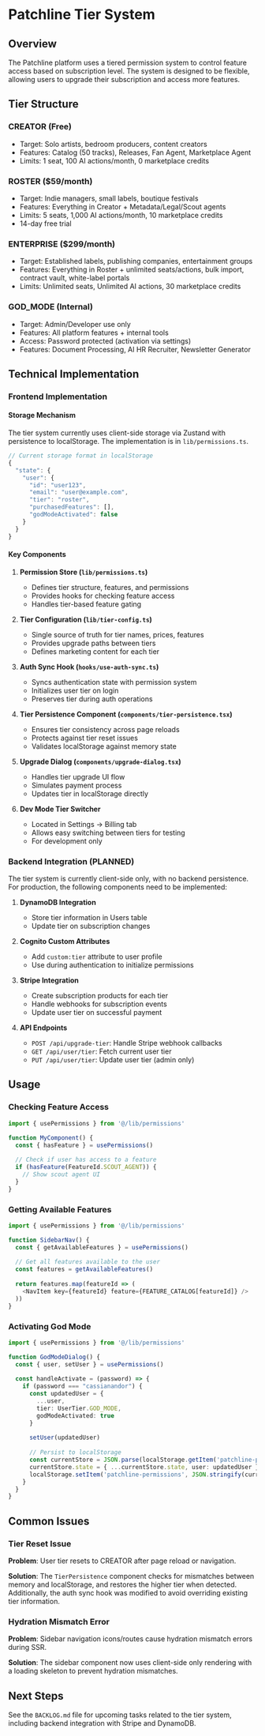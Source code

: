 # Patchline Tier System

## Overview

The Patchline platform uses a tiered permission system to control feature access based on subscription level. The system is designed to be flexible, allowing users to upgrade their subscription and access more features.

## Tier Structure

### CREATOR (Free)
- Target: Solo artists, bedroom producers, content creators
- Features: Catalog (50 tracks), Releases, Fan Agent, Marketplace Agent
- Limits: 1 seat, 100 AI actions/month, 0 marketplace credits

### ROSTER ($59/month)
- Target: Indie managers, small labels, boutique festivals
- Features: Everything in Creator + Metadata/Legal/Scout agents
- Limits: 5 seats, 1,000 AI actions/month, 10 marketplace credits
- 14-day free trial

### ENTERPRISE ($299/month)
- Target: Established labels, publishing companies, entertainment groups
- Features: Everything in Roster + unlimited seats/actions, bulk import, contract vault, white-label portals
- Limits: Unlimited seats, Unlimited AI actions, 30 marketplace credits

### GOD_MODE (Internal)
- Target: Admin/Developer use only
- Features: All platform features + internal tools
- Access: Password protected (activation via settings)
- Features: Document Processing, AI HR Recruiter, Newsletter Generator

## Technical Implementation

### Frontend Implementation

#### Storage Mechanism
The tier system currently uses client-side storage via Zustand with persistence to localStorage. The implementation is in `lib/permissions.ts`.

```typescript
// Current storage format in localStorage
{
  "state": {
    "user": {
      "id": "user123",
      "email": "user@example.com",
      "tier": "roster",
      "purchasedFeatures": [],
      "godModeActivated": false
    }
  }
}
```

#### Key Components

1. **Permission Store (`lib/permissions.ts`)**
   - Defines tier structure, features, and permissions
   - Provides hooks for checking feature access
   - Handles tier-based feature gating

2. **Tier Configuration (`lib/tier-config.ts`)**
   - Single source of truth for tier names, prices, features
   - Provides upgrade paths between tiers
   - Defines marketing content for each tier

3. **Auth Sync Hook (`hooks/use-auth-sync.ts`)**
   - Syncs authentication state with permission system
   - Initializes user tier on login
   - Preserves tier during auth operations

4. **Tier Persistence Component (`components/tier-persistence.tsx`)**
   - Ensures tier consistency across page reloads
   - Protects against tier reset issues
   - Validates localStorage against memory state

5. **Upgrade Dialog (`components/upgrade-dialog.tsx`)**
   - Handles tier upgrade UI flow
   - Simulates payment process
   - Updates tier in localStorage directly

6. **Dev Mode Tier Switcher**
   - Located in Settings → Billing tab
   - Allows easy switching between tiers for testing
   - For development only

### Backend Integration (PLANNED)

The tier system is currently client-side only, with no backend persistence. For production, the following components need to be implemented:

1. **DynamoDB Integration**
   - Store tier information in Users table
   - Update tier on subscription changes

2. **Cognito Custom Attributes**
   - Add `custom:tier` attribute to user profile
   - Use during authentication to initialize permissions

3. **Stripe Integration**
   - Create subscription products for each tier
   - Handle webhooks for subscription events
   - Update user tier on successful payment

4. **API Endpoints**
   - `POST /api/upgrade-tier`: Handle Stripe webhook callbacks
   - `GET /api/user/tier`: Fetch current user tier
   - `PUT /api/user/tier`: Update user tier (admin only)

## Usage

### Checking Feature Access

```typescript
import { usePermissions } from '@/lib/permissions'

function MyComponent() {
  const { hasFeature } = usePermissions()
  
  // Check if user has access to a feature
  if (hasFeature(FeatureId.SCOUT_AGENT)) {
    // Show scout agent UI
  }
}
```

### Getting Available Features

```typescript
import { usePermissions } from '@/lib/permissions'

function SidebarNav() {
  const { getAvailableFeatures } = usePermissions()
  
  // Get all features available to the user
  const features = getAvailableFeatures()
  
  return features.map(featureId => (
    <NavItem key={featureId} feature={FEATURE_CATALOG[featureId]} />
  ))
}
```

### Activating God Mode

```typescript
import { usePermissions } from '@/lib/permissions'

function GodModeDialog() {
  const { user, setUser } = usePermissions()
  
  const handleActivate = (password) => {
    if (password === "cassianandor") {
      const updatedUser = {
        ...user,
        tier: UserTier.GOD_MODE,
        godModeActivated: true
      }
      
      setUser(updatedUser)
      
      // Persist to localStorage
      const currentStore = JSON.parse(localStorage.getItem('patchline-permissions') || '{}')
      currentStore.state = { ...currentStore.state, user: updatedUser }
      localStorage.setItem('patchline-permissions', JSON.stringify(currentStore))
    }
  }
}
```

## Common Issues

### Tier Reset Issue

**Problem**: User tier resets to CREATOR after page reload or navigation.

**Solution**: The `TierPersistence` component checks for mismatches between memory and localStorage, and restores the higher tier when detected. Additionally, the auth sync hook was modified to avoid overriding existing tier information.

### Hydration Mismatch Error

**Problem**: Sidebar navigation icons/routes cause hydration mismatch errors during SSR.

**Solution**: The sidebar component now uses client-side only rendering with a loading skeleton to prevent hydration mismatches.

## Next Steps

See the `BACKLOG.md` file for upcoming tasks related to the tier system, including backend integration with Stripe and DynamoDB. 